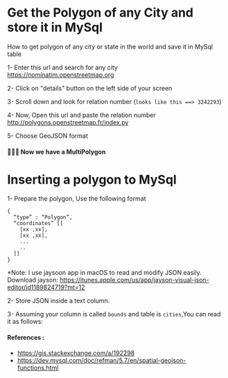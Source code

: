 # Get the Polygon of any City and store it in MySql
How to get polygon of any city or state in the world and save it in MySql table

1- Enter this url and search for any city
https://nominatim.openstreetmap.org


2- Click on "details" button on the left side of your screen

3- Scroll down and look for relation number (`looks like this ==> 3242293`)

4- Now, Open this url and paste the relation number
http://polygons.openstreetmap.fr/index.py

5- Choose GeoJSON format

#### 🎉🎉🎉 Now we have a MultiPolygon

# Inserting a polygon to MySql
1- Prepare the polygon, Use the following format

    {
      “type” : “Polygon”,
      “coordinates” [[
        [xx ,xx],
        [xx ,xx],
        ...
        ..
      ]]
    }
*Note: I use jaysoon app in macOS to read and modify JSON easily.
Download jayson: https://itunes.apple.com/us/app/jayson-visual-json-editor/id1189824719?mt=12

2- Store JSON inside a text column.

3- Assuming your column is called `bounds` and table is `cities`,You can read it as follows:





#### References :
* https://gis.stackexchange.com/a/192298
* https://dev.mysql.com/doc/refman/5.7/en/spatial-geojson-functions.html

